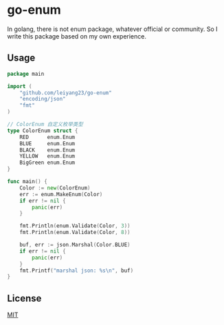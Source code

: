 # go-enum

In golang, there is not enum package, whatever official or community. So I write this package based on my own
experience.

## Usage

```go
package main

import (
	"github.com/leiyang23/go-enum"
	"encoding/json"
	"fmt"
)

// ColorEnum 自定义枚举类型
type ColorEnum struct {
    RED      enum.Enum
    BLUE     enum.Enum
    BLACK    enum.Enum
    YELLOW   enum.Enum
    BigGreen enum.Enum
}

func main() {
    Color := new(ColorEnum)
    err := enum.MakeEnum(Color)
    if err != nil {
        panic(err)
    }

    fmt.Println(enum.Validate(Color, 3))
    fmt.Println(enum.Validate(Color, 8))

    buf, err := json.Marshal(Color.BLUE)
    if err != nil {
        panic(err)
    }
    fmt.Printf("marshal json: %s\n", buf)
}
```

## License

[MIT](LICENSE)
